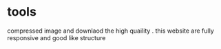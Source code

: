 # tools
compressed image and downlaod the high quaility . this website are fully responsive and good like structure
